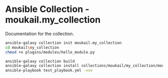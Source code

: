 # Ansible Collection - moukail.my_collection

Documentation for the collection.


```bash
ansible-galaxy collection init moukail.my_collection
cd moukail\my_collection
chmod +x plugins/modules/hello_module.py

ansible-galaxy collection build
ansible-galaxy collection install collections/moukail/my_collection/moukail-my_collection-*.tar.gz
ansible-playbook test_playbook.yml -vvv
```